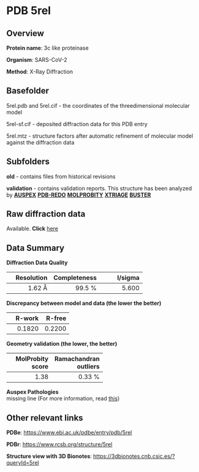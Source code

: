 # PDB 5rel

## Overview

**Protein name**: 3c like proteinase

**Organism**: SARS-CoV-2

**Method**: X-Ray Diffraction

## Basefolder

5rel.pdb and 5rel.cif - the coordinates of the threedimensional molecular model

5rel-sf.cif - deposited diffraction data for this PDB entry

5rel.mtz - structure factors after automatic refinement of molecular model against the diffraction data

## Subfolders



**old** - contains files from historical revisions

**validation** - contains validation reports. This structure has been analyzed by [**AUSPEX**](https://github.com/thorn-lab/coronavirus_structural_task_force/tree/master/pdb/3c_like_proteinase/SARS-CoV-2/5rel/validation/auspex) [**PDB-REDO**](https://github.com/thorn-lab/coronavirus_structural_task_force/tree/master/pdb/3c_like_proteinase/SARS-CoV-2/5rel/validation/pdb-redo) [**MOLPROBITY**](https://github.com/thorn-lab/coronavirus_structural_task_force/tree/master/pdb/3c_like_proteinase/SARS-CoV-2/5rel/validation/molprobity) [**XTRIAGE**](https://github.com/thorn-lab/coronavirus_structural_task_force/blob/master/pdb/3c_like_proteinase/SARS-CoV-2/5rel/validation/Xtriage_output.log) [**BUSTER**](https://www.globalphasing.com/buster/wiki/index.cgi?Covid19Pdb5REL)

## Raw diffraction data

Available. **Click** [here](https://zenodo.org/record/3730940) 

## Data Summary
**Diffraction Data Quality**

|   | Resolution | Completeness| I/sigma |
|---|-------------:|----------------:|--------------:|
|   |1.62 Å|99.5  %|<img width=50/>5.600|

**Discrepancy between model and data (the lower the better)**

|   | **R-work**| **R-free**   
|---|-------------:|----------------:|           
||  0.1820|  0.2200|

**Geometry validation (the lower, the better)**

|   |**MolProbity<br>score**| **Ramachandran<br>outliers** 
|---|-------------:|----------------:|
||  1.38|  0.33 %|

**Auspex Pathologies**<br> missing line (For more information, read [this](https://github.com/thorn-lab/coronavirus_structural_task_force/blob/master/pdb/3c_like_proteinase/SARS-CoV-2/5rel/validation/auspex/5rel_auspex_comments.txt))

 



## Other relevant links 
**PDBe**:  https://www.ebi.ac.uk/pdbe/entry/pdb/5rel
 
**PDBr**: https://www.rcsb.org/structure/5rel 

**Structure view with 3D Bionotes**: https://3dbionotes.cnb.csic.es/?queryId=5rel

